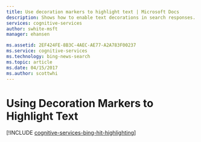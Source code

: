 ```yaml
---
title: Use decoration markers to highlight text | Microsoft Docs
description: Shows how to enable text decorations in search responses.
services: cognitive-services
author: swhite-msft
manager: ehansen

ms.assetid: 2EF424FE-8B3C-4AEC-AE77-A2A783F00237
ms.service: cognitive-services
ms.technology: bing-news-search
ms.topic: article
ms.date: 04/15/2017
ms.author: scottwhi
---
```


# Using Decoration Markers to Highlight Text

[!INCLUDE [cognitive-services-bing-hit-highlighting](../../../includes/cognitive-services-bing-hit-highlighting.md)]
